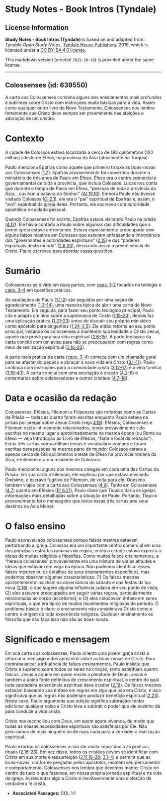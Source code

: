 # Study Notes - Book Intros (Tyndale)

## License Information

**Study Notes - Book Intros (Tyndale)** is based on and adapted from: _Tyndale Open Study Notes_, [Tyndale House Publishers](https://tyndaleopenresources.com/), 2019, which is licensed under a [CC BY-SA 4.0 license](https://creativecommons.org/licenses/by-sa/4.0/legalcode.en).

This markdown version (created `2025-10-16`) is provided under the same license.



--------------------------------

## Colossenses (id: 639550)

A carta aos Colossenses combina alguns dos ensinamentos mais profundos e sublimes sobre Cristo com instruções muito básicas para a vida. Assim como qualquer outro livro do Novo Testamento, Colossenses nos lembra fortemente que Cristo deve sempre ser preeminente nas afeições e adoração de um cristão.

Contexto
========

A cidade de Colossos estava localizada a cerca de 193 quilômetros (120 milhas) a leste de Éfeso, na província da Ásia (atualmente na Turquia).

Paulo menciona Epafras como aquele que primeiro trouxe as boas\-novas aos Colossenses ([1\.7](https://ref.ly/Col1:7)). Epafras provavelmente foi convertido durante o ministério de três anos de Paulo em Éfeso. Éfeso era o centro comercial e governamental de toda a província, que incluía Colossos. Lucas nos conta que durante o tempo de Paulo em Éfeso, “pessoas de toda a província da Ásia... ouviram a palavra do Senhor” ([At 19\.10](https://ref.ly/Acts19:10)). Embora Paulo não tivesse visitado Colossos ([Cl 2\.1](https://ref.ly/Col2:1)), ele era o “pai” espiritual de Epafras e, assim, o “avô” espiritual da igreja deles. Portanto, ele escreveu com autoridade apostólica e cuidado pessoal.

Quando Colossenses foi escrito, Epafras estava visitando Paulo na prisão ([4\.12](https://ref.ly/Col4:12)). Ele havia contado a Paulo sobre algumas das dificuldades que a jovem igreja estava enfrentando. Estava especialmente preocupado com alguns falsos mestres em Colossos que estavam enfatizando a importância dos “governantes e autoridades espirituais” ([2\.15](https://ref.ly/Col2:15)) e dos “poderes espirituais deste mundo” ([2\.8,](https://ref.ly/Col2:8)[20](https://ref.ly/Col2:20)), desviando assim a preeminência de Cristo. Paulo escreveu para abordar essas questões.

Sumário
=======

Colossenses se divide em duas partes, com [caps. 1–2](https://ref.ly/Col1:1-Col2:23) focados na teologia e [caps. 3–4](https://ref.ly/Col3:1-Col4:18) em questões práticas.

As saudações de Paulo ([1\.1–2](https://ref.ly/Col1:1-Col1:2)) são seguidas por uma seção de agradecimento ([1\.3–14](https://ref.ly/Col1:3-Col1:14)), uma maneira típica de abrir uma carta do Novo Testamento. Em seguida, para fazer seu ponto teológico principal, Paulo cita e adapta um hino sobre a supremacia de Cristo ([1\.15–20](https://ref.ly/Col1:15-Col1:20)), depois faz uma aplicação prática ([1\.21–23](https://ref.ly/Col1:21-Col1:23)) antes de discutir seu próprio ministério como apóstolo para os gentios ([1\.24–2\.5](https://ref.ly/Col1:24-Col2:5)). Ele então retorna ao seu ponto principal, instando os colossenses a manterem sua lealdade a Cristo Jesus, aquele que provê para sua vida espiritual ([2\.6–15](https://ref.ly/Col2:6-Col2:15)). A parte teológica da carta conclui com um aviso para não se preocuparem com regras como meio de realização espiritual ([2\.16–23](https://ref.ly/Col2:16-Col2:23)).

A parte mais prática da carta ([caps. 3–4](https://ref.ly/Col3:1-Col4:18)) começa com um chamado geral para se afastar do pecado e abraçar a nova vida em Cristo ([3\.1–11](https://ref.ly/Col3:1-Col3:11)). Paulo continua com instruções para a comunidade cristã ([3\.12–17](https://ref.ly/Col3:12-Col3:17)) e a vida familiar ([3\.18–4\.1](https://ref.ly/Col3:18-Col4:1)). A carta conclui com uma exortação à oração ([4\.2–6](https://ref.ly/Col4:2-Col4:6)) e comentários sobre colaboradores e outros cristãos ([4\.7–18](https://ref.ly/Col4:7-Col4:18)).

Data e ocasião da redação
=========================

Colossenses, Efésios, Filemom e Filipenses são referidas como as Cartas da Prisão — todas as quatro foram escritas enquanto Paulo estava na prisão por pregar sobre Jesus Cristo (veja [4\.18](https://ref.ly/Col4:18)). Efésios, Colossenses e Filemom estão intimamente relacionados, tendo provavelmente sido escritos no mesmo lugar e aproximadamente na mesma época (ou Roma ou Éfeso — veja Introdução ao Livro de Efésios, “Data e local da redação”). Estas três cartas compartilham temas e vocabulário comuns e foram escritas para pessoas na mesma parte do mundo: Colossos estava a apenas cerca de 193 quilômetros a leste de Éfeso na província romana da Ásia, e Filemom era um residente de Colossos.

Paulo mencionou alguns dos mesmos colegas em cada uma das Cartas da Prisão. Em sua carta a Filemom, ele explicou por que estava enviando Onésimo, o escravo fugitivo de Filemom, de volta para ele. Onésimo também viajou com a carta aos Colossenses ([4\.9](https://ref.ly/Col4:9)). Tanto em Colossenses ([4\.7](https://ref.ly/Col4:7)) quanto em Efésios ([Ef 6\.21](https://ref.ly/Eph6:21)), Paulo disse que Tíquico daria às igrejas informações mais detalhadas sobre a situação de Paulo. Portanto, Tíquico provavelmente foi o mensageiro que levou essas três cartas aos seus destinos na Ásia Menor.

O falso ensino
==============

Paulo escreveu aos colossenses porque falsos mestres estavam perturbando a igreja. Colossos era um importante centro comercial em uma das principais estradas romanas da região, então a cidade estava exposta a ideias de muitas religiões e filosofias. Como muitos falsos ensinamentos, a “heresia colossense” provavelmente era uma mistura de várias atitudes e ideias que estavam em voga na época. Não podemos identificar esses falsos mestres ou os detalhes de seus ensinamentos específicos, mas podemos observar algumas características: (1\) Os falsos mestres aparentemente insistiam na observância do sábado e das festas da lua nova ([2\.16](https://ref.ly/Col2:16)), o que sugere alguma influência judaica em seu ponto de vista; (2\) eles estavam preocupados em seguir várias regras, particularmente relacionadas ao corpo (ascetismo); e (3\) eles colocavam ênfase em seres espirituais, o que era típico de muitos movimentos religiosos do período. O problema básico é claro: o ensinamento não considerava Cristo como o centro e origem de toda experiência religiosa. Qualquer ensinamento ou filosofia que não faça isso não são as boas\-novas.

Significado e mensagem
======================

Em sua carta aos colossenses, Paulo orienta uma jovem igreja cristã a retornar à mensagem dos apóstolos sobre as boas\-novas de Cristo. Para contrabalançar a influência de falsos ensinamentos, Paulo insistiu que Cristo é supremo sobre todos os seres na criação, tanto espirituais quanto físicos. Jesus é aquele em quem reside a plenitude de Deus. Jesus é também a única fonte definitiva de crescimento espiritual, o centro do qual toda verdadeira experiência espiritual deve irradiar ([2\.19](https://ref.ly/Col2:19)). Os falsos mestres estavam baseando sua ênfase em regras em algo que não era Cristo, e isso significava que as regras não poderiam produzir benefício espiritual ([2\.23](https://ref.ly/Col2:23)). Neste caso, Paulo argumenta que adição significa subtração: tentar adicionar qualquer coisa a Cristo leva a subtrair o poder que ele sozinho dá para conduzir a vida cristã.

Cristo nos reconciliou com Deus, em quem agora vivemos, de modo que todas as nossas necessidades espirituais são satisfeitas por Ele. Não precisamos de mais ninguém ou de mais nada para a verdadeira realização espiritual.

Paulo exortou os colossenses a não dar muita importância às práticas rituais ([2\.16–23](https://ref.ly/Col2:16-Col2:23)). Em vez disso, todos os cristãos devem se identificar com Cristo em sua morte e ressurreição ([2\.11](https://ref.ly/Col2:11),[19–20](https://ref.ly/Col2:19-Col2:20); [3\.1–4](https://ref.ly/Col3:1-Col3:4)) e permitir que as boas\-novas, conforme pregadas pelos apóstolos, moldem seu pensamento e comportamento. Colossenses nos lembra que devemos manter Cristo no centro de tudo o que fazemos, em nossa própria jornada espiritual e na vida da igreja. Acrescentar algo a Cristo é inevitavelmente uma distorção da verdadeira fé cristã.

* **Associated Passages:** COL 1:1

